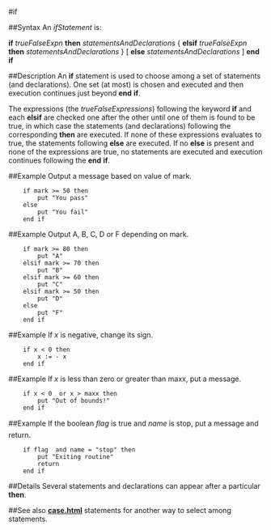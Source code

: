
#if

##Syntax
An _ifStatement_ is:


**if** _trueFalseExpn_ **then**
_statementsAndDeclarations_
{ **elsif** _trueFalseExpn_ **then**
_statementsAndDeclarations_ }
[ **else**
_statementsAndDeclarations_ ]
**end** **if**



##Description
An **if** statement is used to choose among a set of statements (and declarations). One set (at most) is chosen and executed and then execution continues just beyond **end** **if**.

The expressions (the _trueFalseExpressions_) following the keyword **if** and each **elsif** are checked one after the other until one of them is found to be true, in which case the statements (and declarations) following the corresponding **then** are executed. If none of these expressions evaluates to true, the statements following **else** are executed. If no **else** is present and none of the expressions are true, no statements are executed and execution continues following the **end** **if**.


##Example
Output a message based on value of mark.

        if mark >= 50 then
            put "You pass"
        else
            put "You fail"
        end if
##Example
Output A, B, C, D or F depending on mark.

        if mark >= 80 then
            put "A"
        elsif mark >= 70 then
            put "B"
        elsif mark >= 60 then
            put "C"
        elsif mark >= 50 then
            put "D"
        else
            put "F"
        end if
##Example
If _x_ is negative, change its sign.

        if x < 0 then
            x := - x
        end if
##Example
If _x_ is less than zero or greater than maxx, put a message.

        if x < 0  or x > maxx then
            put "Out of bounds!"
        end if
##Example
If the boolean _flag_ is true and _name_ is &#147;stop&#148;, put a message and return.

        if flag  and name = "stop" then
            put "Exiting routine"
            return
        end if
##Details
Several statements and declarations can appear after a particular **then**.


##See also
**[case.html](case)** statements for another way to select among statements.

